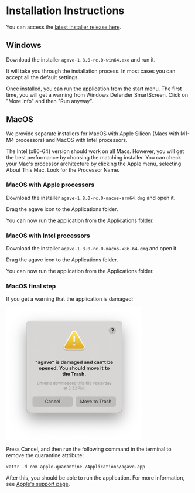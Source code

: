 # Installation Instructions

You can access the [latest installer release here](https://github.com/allen-cell-animated/agave/tags).

## Windows

Download the installer `agave-1.8.0-rc.0-win64.exe` and run it.

It will take you through the installation process. In most cases you can accept all the default settings.

Once installed, you can run the application from the start menu.
The first time, you will get a warning from Windows Defender SmartScreen. Click on "More info" and then "Run anyway".

## MacOS

We provide separate installers for MacOS with Apple Silicon (Macs with M1-M4 processors) and MacOS with Intel processors.

The Intel (x86-64) version should work on all Macs. However, you will get the best performance by choosing the matching installer. You can check your Mac's processor architecture by clicking the Apple menu, selecting About This Mac. Look for the Processor Name.

### MacOS with Apple processors

Download the installer `agave-1.8.0-rc.0-macos-arm64.dmg` and open it.

Drag the agave icon to the Applications folder.

You can now run the application from the Applications folder.

### MacOS with Intel processors

Download the installer `agave-1.8.0-rc.0-macos-x86-64.dmg` and open it.

Drag the agave icon to the Applications folder.

You can now run the application from the Applications folder.

### MacOS final step

If you get a warning that the application is damaged:

![](docs/agave_macos_security.png)

Press Cancel, and then run the following command in the terminal to remove the quarantine attribute:

```
xattr -d com.apple.quarantine /Applications/agave.app
```

After this, you should be able to run the application.
For more information, see [Apple's support page](https://support.apple.com/en-us/HT202491).
